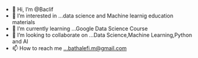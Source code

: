 - 👋 Hi, I’m @Baclif
- 👀 I’m interested in ...data science and Machine learnig education materials 
- 🌱 I’m currently learning ...Google Data Science Course
- 💞️ I’m looking to collaborate on ...Data Science,Machine Learning,Python and AI
- 📫 How to reach me ...bathalefi.m@gmail.com

<!---
Baclif/Baclif is a ✨ special ✨ repository because its `README.md` (this file) appears on your GitHub profile.
You can click the Preview link to take a look at your changes.
--->
